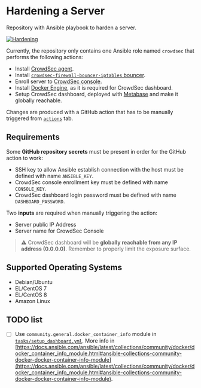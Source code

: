 # Hardening a Server
Repository with Ansible playbook to harden a server.

[![Hardening](https://github.com/Kaputt4/hardening_server/actions/workflows/hardening.yml/badge.svg)](https://github.com/Kaputt4/hardening_server/actions/workflows/hardening.yml)

Currently, the repository only contains one Ansible role named `crowdsec` that performs the following actions:

- Install [CrowdSec agent](https://docs.docker.com/engine/install/).
- Install [`crowdsec-firewall-bouncer-iptables` bouncer](https://docs.crowdsec.net/docs/getting_started/install_crowdsec/#install-a-bouncer).
- Enroll server to [CrowdSec console](https://docs.crowdsec.net/docs/cscli/cscli_console_enroll/).
- Install [Docker Engine](https://docs.docker.com/engine/install/), as it is required for CrowdSec dashboard.
- Setup CrowdSec dashboard, deployed with [Metabase](https://www.metabase.com/) and make it globally reachable.

Changes are produced with a GitHub action that has to be manually triggered from [`actions`](https://github.com/Kaputt4/hardening_server/actions) tab.

## Requirements

Some __GitHub repository secrets__ must be present in order for the GitHub action to work:

- SSH key to allow Ansible establish connection with the host must be defined with name `ANSIBLE_KEY`.
- CrowdSec console enrollment key must be defined with name `CONSOLE_KEY`.
- CrowdSec dashboard login password must be defined with name `DASHBOARD_PASSWORD`.

Two __inputs__ are required when manually triggering the action:

- Server public IP Address
- Server name for CrowdSec Console

> :warning: CrowdSec dashboard will be __globally reachable from any IP address (0.0.0.0)__. Remember to properly limit the exposure surface.

## Supported Operating Systems

- Debian/Ubuntu
- EL/CentOS 7
- EL/CentOS 8
- Amazon Linux

## TODO list

- [ ] Use `community.general.docker_container_info` module in [`tasks/setup_dashboard.yml`](ansible/roles/crowdsec/tasks/setup_dashboard.yml). More info in [https://docs.ansible.com/ansible/latest/collections/community/docker/docker_container_info_module.html#ansible-collections-community-docker-docker-container-info-module](https://docs.ansible.com/ansible/latest/collections/community/docker/docker_container_info_module.html#ansible-collections-community-docker-docker-container-info-module).

